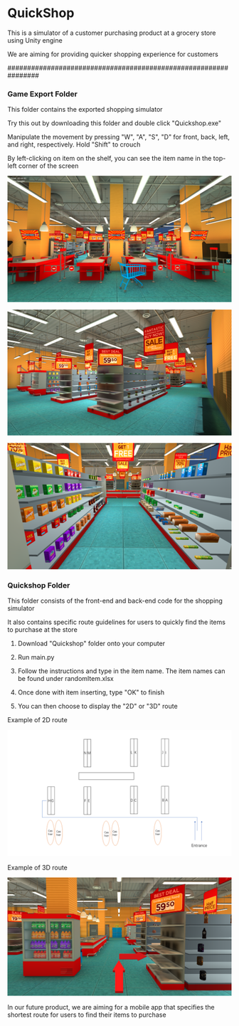 # QuickShop
This is a simulator of a customer purchasing product at a grocery store using Unity engine

We are aiming for providing quicker shopping experience for customers

################################################################

### Game Export Folder

This folder contains the exported shopping simulator

Try this out by downloading this folder and double click "Quickshop.exe"

Manipulate the movement by pressing "W", "A", "S", "D" for front, back, left, and right, respectively.
Hold "Shift" to crouch

By left-clicking on item on the shelf, you can see the item name in the top-left corner of the screen

![image](/Image/1.png)

![image](/Image/2.png)

![image](/Image/3.png)

### Quickshop Folder

This folder consists of the front-end and back-end code for the shopping simulator

It also contains specific route guidelines for users to quickly find the items to purchase at the store

1. Download "Quickshop" folder onto your computer

2. Run main.py

3. Follow the instructions and type in the item name. The item names can be found under randomItem.xlsx

4. Once done with item inserting, type "OK" to finish

5. You can then choose to display the "2D" or "3D" route

Example of 2D route

![image](/Image/4.PNG)

Example of 3D route

![image](/Image/5.png)

In our future product, we are aiming for a mobile app that specifies the shortest route for users to find their items to purchase
